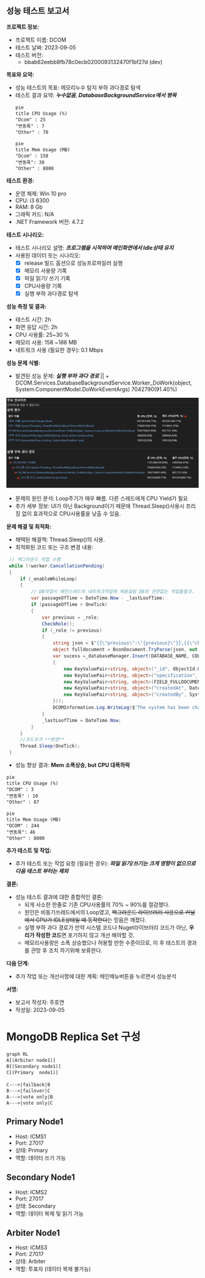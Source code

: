 
##   성능 테스트 보고서
    
      
**프로젝트 정보:**  
    
-   프로젝트 이름: DCOM
-   테스트 날짜: 2023-09-05
-   테스트 버전:
	- bbab62eebb8fb78c0ecb0200093132470f1bf27d (dev)
    
      
  **목표와 요약:**  
    
-   성능 테스트의 목표: 메모리누수 탐지 부하 과다경로 탐색
-   테스트 결과 요약: ***누수없음***, ***DatabaseBackgroundService에서 병목***
    ```mermaid 
    pie
    title CPU Usage (%)
    "Dcom" : 25
    "변동폭" : 7
    "Other" : 70
    ```
    ```mermaid 
    pie
    title Mem Usage (MB)
    "Dcom" : 158
    "변동폭": 30
    "Other" : 8000
    ```
    
      
**테스트 환경:**  
    
-   운영 체제: Win 10 pro
-   CPU: i3 6300
-   RAM: 8 Gb
-   그래픽 카드: N/A
-   .NET Framework 버전: 4.7.2
    
      
**테스트 시나리오:**  
    
-   테스트 시나리오 설명:  ***프로그램을 시작하며 메인화면에서 Idle상태 유지***
-   사용된 데이터 또는 시나리오:
	- [x] release 빌드 옵션으로 성능프로파일러 실행
	- [x] 메모리 사용량 기록
	- [x] 파일 읽기/ 쓰기 기록
	- [x] CPU사용량 기록
	- [x] 실행 부하 과다경로 탐색

**성능 측정 및 결과:**
-   테스트 시간: 2h
-   화면 응답 시간: 2h
-   CPU 사용률: 25~30 %
-   메모리 사용: 158 ~188 MB
-   네트워크 사용 (필요한 경우): 0.1 Mbps
    
      
**성능 문제 식별:**  
    
-   발견된 성능 문제:  ***실행 부하 과다 경로***
	|| + DCOM.Services.DatabaseBackgroundService.Worker_DoWork(object, System.ComponentModel.DoWorkEventArgs)	7042790(91.40%)

![성능프로파일러_R1.png](../images/성능프로파일러_R1.png)
	
-   문제의 원인 분석: Loop주기가 매우 빠름. 다른 스레드에게 CPU Yield가 필요
-   추가 세부 정보: UI가 아닌 Background이기 때문에 Thread.Sleep()사용시 프리징 없이 효과적으로 CPU사용률을 낮출 수 있음.
      
**문제 해결 및 최적화:**  
    
-   채택된 해결책: Thread.Sleep()의 사용.
-   최적화된 코드 또는 구조 변경 내용:


```csharp : DatabaseBackgroundService.cs
 // 백그라운드 작업 수행
 while (!worker.CancellationPending)
 {
     if (_enableWhileLoop)
     {
         // DB작업시 메인스레드의 네트워크작업에 제동걸림 DB와 관련없는 작업돌릴것.  
         var passageOfTime = DateTime.Now - _lastLoofTime;
         if (passageOfTime > OneTick)
         {
             var previous = _role;
             CheckRole();
             if (_role != previous)
             {
                 string json = $"{{\"previous\":\"{previous}\"}},{{\"changed\":\"{_role}\"}}";
                 object fulldocument = BsonDocument.TryParse(json, out BsonDocument bson) ? (object)bson : (object)json;
                 var sucess =_databaseManager.Insert(DATABASE_NAME, COLLECTION_FAILOVER, new BsonDocument(new KeyValuePair<string, object>[]
                 {
                     new KeyValuePair<string, object>("_id", ObjectId.GenerateNewId()),
                     new KeyValuePair<string, object>("specification", "Changed system-role"),
                     new KeyValuePair<string, object>(FIELD_FULLDOCUMENT, fulldocument),
                     new KeyValuePair<string, object>("createdAt", DateTime.Now),
                     new KeyValuePair<string, object>("createdBy", System.Net.Dns.GetHostName())
                 }));
                 DCOMInformation.Log.WriteLog($"The system has been changed by failover ({json}) [{System.Net.Dns.GetHostName()}]", this.GetType().Name, "Database", LogManager.KindLog.Debug);
             }
             _lastLoofTime = DateTime.Now;
         }
     }
     //코드추가 **변경**
     Thread.Sleep(OneTick);
 }
```
-   성능 향상 결과: **Mem 소폭상승,  but CPU 대폭하락**
```mermaid 
pie
title CPU Usage (%)
"DCOM" : 3
"변동폭" : 10
"Other" : 87
```
```mermaid 
pie
title Mem Usage (MB)
"DCOM" : 244
"변동폭": 46
"Other" : 8000
``` 
      
**추가 테스트 및 작업:**  
    
-   추가 테스트 또는 작업 요청 (필요한 경우): ***파일 읽기/쓰기는 크게 영향이 없으므로 다음 테스트 부터는 제외***
      
**결론:**  
    
-   성능 테스트 결과에 대한 종합적인 결론: 
	-  되게 사소한 한줄로 기존 CPU사용률의 70% ~ 90%를 절감했다. 
	- 원인은 비동기쓰레드에서의 Loop였고, ~~백그라운드 라이브러리 사용으로 커널에서 CPU가 IDLE상태일 때 동작한다는~~ 믿음은 깨졌다. 
	- 실행 부하 과다 경로가 만약 시스템 코드나 Nuget라이브러리 코드가 아닌, **우리가 작성한 코드**면 포기하지 않고 개선 해야할 것.
	- 메모리사용량은 소폭 상승했으나 허용할 만한 수준이므로, 이 후 테스트의 경과를 관망 후 조치 하기위해 보류한다.
      
**다음 단계:**  
    
-   추가 작업 또는 개선사항에 대한 계획: 메인메뉴버튼을 누르면서 성능분석
      
**서명:**  

-   보고서 작성자: 주호연
-   작성일: 2023-09-05

# MongoDB Replica Set 구성
```mermaid 
graph RL
A[(Arbiter node1)]
B[(Secondary node1)]
C[(Primary  node1)]

C--->|failback|B
B--->|failover|C
A--->|vote only|B
A--->|vote only|C
```

## Primary Node1
- Host: ICMS1
- Port: 27017
- 상태: Primary
- 역할: 데이터 쓰기 가능

## Secondary Node1
- Host: ICMS2
- Port: 27017
- 상태: Secondary
- 역할: 데이터 복제 및 읽기 가능

## Arbiter Node1
- Host: ICMS3
- Port: 27017
- 상태: Arbiter
- 역할: 투표자 (데이터 복제 불가능)
